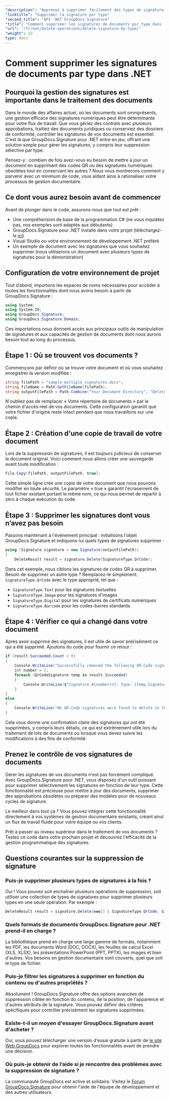 ```yaml
---
"description": "Apprenez à supprimer facilement des types de signature spécifiques de vos documents avec GroupDocs.Signature pour .NET. Maîtrisez la gestion des signatures en quelques minutes !"
"linktitle": "Supprimer la signature par type"
"second_title": "API .NET GroupDocs.Signature"
"title": "Comment supprimer les signatures de documents par type dans .NET"
"url": "/fr/net/delete-operations/delete-signature-by-type/"
"weight": 12
type: docs
---
```

# Comment supprimer les signatures de documents par type dans .NET

## Pourquoi la gestion des signatures est importante dans le traitement des documents

Dans le monde des affaires actuel, où les documents sont omniprésents, une gestion efficace des signatures numériques peut être déterminante pour votre flux de travail. Que vous gériez des contrats avec plusieurs approbations, traitiez des documents juridiques ou conserviez des dossiers de conformité, contrôler les signatures de vos documents est essentiel. C'est là que GroupDocs.Signature pour .NET entre en jeu, offrant une solution simple pour gérer les signatures, y compris leur suppression sélective par type.

Pensez-y : combien de fois avez-vous eu besoin de mettre à jour un document en supprimant des codes QR ou des signatures numériques obsolètes tout en conservant les autres ? Nous vous montrerons comment y parvenir avec un minimum de code, vous aidant ainsi à rationaliser votre processus de gestion documentaire.

## Ce dont vous aurez besoin avant de commencer

Avant de plonger dans le code, assurons-nous que tout est prêt :

- Une compréhension de base de la programmation C# (ne vous inquiétez pas, nos exemples sont adaptés aux débutants)
- GroupDocs.Signature pour .NET installé dans votre projet (téléchargez-le [ici](https://releases.groupdocs.com/signature/net/))
- Visual Studio ou votre environnement de développement .NET préféré
- Un exemple de document avec les signatures que vous souhaitez supprimer (nous utiliserons un document avec plusieurs types de signatures pour la démonstration)

## Configuration de votre environnement de projet

Tout d’abord, importons les espaces de noms nécessaires pour accéder à toutes les fonctionnalités dont nous avons besoin à partir de GroupDocs.Signature :

```csharp
using System;
using System.IO;
using GroupDocs.Signature;
using GroupDocs.Signature.Domain;
```

Ces importations nous donnent accès aux principaux outils de manipulation de signatures et aux capacités de gestion de documents dont nous aurons besoin tout au long du processus.

## Étape 1 : Où se trouvent vos documents ?

Commençons par définir où se trouve votre document et où vous souhaitez enregistrer la version modifiée :

```csharp
string filePath = "sample_multiple_signatures.docx";
string fileName = Path.GetFileName(filePath);
string outputFilePath = Path.Combine("Your Document Directory", "DeleteBySignatureType", fileName);
```

N'oubliez pas de remplacer « Votre répertoire de documents » par le chemin d'accès réel de vos documents. Cette configuration garantit que votre fichier d'origine reste intact pendant que nous travaillons sur une copie.

## Étape 2 : Création d'une copie de travail de votre document

Lors de la suppression de signatures, il est toujours judicieux de conserver le document original. Voici comment nous allons créer une sauvegarde avant toute modification :

```csharp
File.Copy(filePath, outputFilePath, true);
```

Cette simple ligne crée une copie de votre document que nous pouvons modifier en toute sécurité. Le paramètre « true » garantit l'écrasement de tout fichier existant portant le même nom, ce qui nous permet de repartir à zéro à chaque exécution du code.

## Étape 3 : Supprimer les signatures dont vous n’avez pas besoin

Passons maintenant à l'événement principal : initialisons l'objet GroupDocs.Signature et indiquons-lui quels types de signatures supprimer :

```csharp
using (Signature signature = new Signature(outputFilePath))
{
    DeleteResult result = signature.Delete(SignatureType.QrCode);
```

Dans cet exemple, nous ciblons les signatures de codes QR à supprimer. Besoin de supprimer un autre type ? Remplacez-le simplement. `SignatureType.QrCode` avec le type approprié, tel que :
- `SignatureType.Text` pour les signatures textuelles
- `SignatureType.Image` pour les signatures d'images
- `SignatureType.Digital` pour les signatures de certificats numériques
- `SignatureType.Barcode` pour les codes-barres standards

## Étape 4 : Vérifier ce qui a changé dans votre document

Après avoir supprimé des signatures, il est utile de savoir précisément ce qui a été supprimé. Ajoutons du code pour fournir ce retour :

```csharp
if (result.Succeeded.Count > 0)
{
    Console.WriteLine("Successfully removed the following QR-Code signatures:");
    int number = 1;
    foreach (QrCodeSignature temp in result.Succeeded)
    {
        Console.WriteLine($"Signature #{number++}: Type: {temp.SignatureType} Id:{temp.SignatureId}, Text: {temp.Text}");
    }
}
else
{
    Console.WriteLine("No QR-Code signatures were found to delete in this document.");
}
```

Cela vous donne une confirmation claire des signatures qui ont été supprimées, y compris leurs détails, ce qui est extrêmement utile lors du traitement de lots de documents ou lorsque vous devez suivre les modifications à des fins de conformité.

## Prenez le contrôle de vos signatures de documents

Gérer les signatures de vos documents n'est pas forcément compliqué. Avec GroupDocs.Signature pour .NET, vous disposez d'un outil puissant pour supprimer sélectivement les signatures en fonction de leur type. Cette fonctionnalité est précieuse pour mettre à jour des documents, supprimer des approbations obsolètes ou préparer des modèles pour de nouveaux cycles de signature.

Le meilleur dans tout ça ? Vous pouvez intégrer cette fonctionnalité directement à vos systèmes de gestion documentaire existants, créant ainsi un flux de travail fluide pour votre équipe ou vos clients.

Prêt à passer au niveau supérieur dans le traitement de vos documents ? Testez ce code dans votre prochain projet et découvrez l'efficacité de la gestion programmatique des signatures.

## Questions courantes sur la suppression de signature

### Puis-je supprimer plusieurs types de signatures à la fois ?
Oui ! Vous pouvez soit enchaîner plusieurs opérations de suppression, soit utiliser une collection de types de signatures pour supprimer plusieurs types en une seule opération. Par exemple :
```csharp
DeleteResult result = signature.Delete(new[] { SignatureType.QrCode, SignatureType.Barcode });
```

### Quels formats de documents GroupDocs.Signature pour .NET prend-il en charge ?
La bibliothèque prend en charge une large gamme de formats, notamment les PDF, les documents Word (DOC, DOCX), les feuilles de calcul Excel (XLS, XLSX), les présentations PowerPoint (PPT, PPTX), les images et bien d'autres. Vos besoins en gestion documentaire sont couverts, quel que soit le type de fichier.

### Puis-je filtrer les signatures à supprimer en fonction du contenu ou d'autres propriétés ?
Absolument ! GroupDocs.Signature offre des options avancées de suppression ciblée en fonction du contenu, de la position, de l'apparence et d'autres attributs de la signature. Vous pouvez définir des critères spécifiques pour contrôler précisément les signatures supprimées.

### Existe-t-il un moyen d'essayer GroupDocs.Signature avant d'acheter ?
Oui, vous pouvez télécharger une version d'essai gratuite à partir de [le site Web GroupDocs](https://releases.groupdocs.com/) pour explorer toutes les fonctionnalités avant de prendre une décision.

### Où puis-je obtenir de l’aide si je rencontre des problèmes avec la suppression de signature ?
La communauté GroupDocs est active et solidaire. Visitez le [Forum GroupDocs.Signature](https://forum.groupdocs.com/c/signature/13) pour obtenir l'aide de l'équipe de développement et des autres utilisateurs.